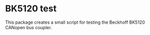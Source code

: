 BK5120 test
===========

This package creates a small script for testing the Beckhoff BK5120 CANopen bus coupler.
